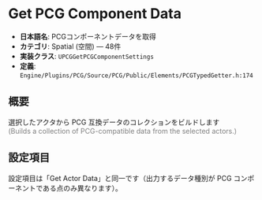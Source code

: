# Get PCG Component Data

- **日本語名**: PCGコンポーネントデータを取得
- **カテゴリ**: Spatial (空間) — 48件
- **実装クラス**: `UPCGGetPCGComponentSettings`
- **定義**: `Engine/Plugins/PCG/Source/PCG/Public/Elements/PCGTypedGetter.h:174`

## 概要

選択したアクタから PCG 互換データのコレクションをビルドします<br><span style='color:gray'>(Builds a collection of PCG-compatible data from the selected actors.)</span>

## 設定項目


設定項目は「Get Actor Data」と同一です（出力するデータ種別が PCG コンポーネントである点のみ異なります）。
